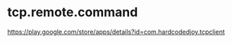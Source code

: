 # tcp.remote.command


https://play.google.com/store/apps/details?id=com.hardcodedjoy.tcpclient







